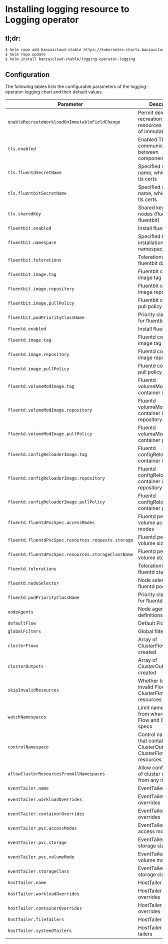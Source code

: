 # Installing logging resource to Logging operator

## tl;dr:

```bash
$ helm repo add banzaicloud-stable https://kubernetes-charts.banzaicloud.com
$ helm repo update
$ helm install banzaicloud-stable/logging-operator-logging
```

## Configuration

The following tables lists the configurable parameters of the logging-operator-logging chart and their default values.

| Parameter                                           | Description                                                              | Default                                                    |
|-----------------------------------------------------|--------------------------------------------------------------------------|------------------------------------------------------------|
| `enableRecreateWorkloadOnImmutableFieldChange`      | Permit deletion and recreation of resources on update of immutable field | false                                                      |
| `tls.enabled`                                       | Enabled TLS communication between components                             | true                                                       |
| `tls.fluentdSecretName`                             | Specified secret name, which contain tls certs                           | This will overwrite automatic Helm certificate generation. |
| `tls.fluentbitSecretName`                           | Specified secret name, which contain tls certs                           | This will overwrite automatic Helm certificate generation. |
| `tls.sharedKey`                                     | Shared key between nodes (fluentd-fluentbit)                             | [autogenerated]                                            |
| `fluentbit.enabled`                                 | Install fluent-bit                                                       | true                                                       |
| `fluentbit.namespace`                               | Specified fluentbit installation namespace                               | same as operator namespace                                 |
| `fluentbit.tolerations`                             | Tolerations for fluentbit daemonset                                      | none                                                       |
| `fluentbit.image.tag`                               | Fluentbit container image tag                                            | `1.9.5`                                                    |
| `fluentbit.image.repository`                        | Fluentbit container image repository                                     | `fluent/fluent-bit`                                        |
| `fluentbit.image.pullPolicy`                        | Fluentbit container pull policy                                          | `IfNotPresent`                                             |
| `fluentbit.podPriorityClassName`                    | Priority class name for fluentbit pods                                   | none                                                       |
| `fluentd.enabled`                                   | Install fluentd                                                          | true                                                       |
| `fluentd.image.tag`                                 | Fluentd container image tag                                              | `v1.14.6-alpine-5`                                         |
| `fluentd.image.repository`                          | Fluentd container image repository                                       | `ghcr.io/banzaicloud/fluentd`                              |
| `fluentd.image.pullPolicy`                          | Fluentd container pull policy                                            | `IfNotPresent`                                             |
| `fluentd.volumeModImage.tag`                        | Fluentd volumeModImage container image tag                               | `latest`                                                   |
| `fluentd.volumeModImage.repository`                 | Fluentd volumeModImage container image repository                        | `busybox`                                                  |
| `fluentd.volumeModImage.pullPolicy`                 | Fluentd volumeModImage container pull policy                             | `IfNotPresent`                                             |
| `fluentd.configReloaderImage.tag`                   | Fluentd configReloaderImage container image tag                          | `v0.2.2`                                                   |
| `fluentd.configReloaderImage.repository`            | Fluentd configReloaderImage container image repository                   | `jimmidyson/configmap-reload`                              |
| `fluentd.configReloaderImage.pullPolicy`            | Fluentd configReloaderImage container pull policy                        | `IfNotPresent`                                             |
| `fluentd.fluentdPvcSpec.accessModes`                | Fluentd persistence volume access modes                                  | `[ReadWriteOnce]`                                          |
| `fluentd.fluentdPvcSpec.resources.requests.storage` | Fluentd persistence volume size                                          | `21Gi`                                                     |
| `fluentd.fluentdPvcSpec.resources.storageClassName` | Fluentd persistence volume storageclass                                  | `""`                                                       |
| `fluentd.tolerations`                               | Tolerations for fluentd statefulset                                      | none                                                       |
| `fluentd.nodeSelector`                              | Node selector for fluentd pods                                           | none                                                       |
| `fluentd.podPriorityClassName`                      | Priority class name for fluentd pods                                     | none                                                       |
| `nodeAgents`                                        | Node agents definitions                                                  | {}                                                         |
| `defaultFlow`                                       | Default Flow                                                             | {}                                                         |
| `globalFilters`                                     | Global filters                                                           | []                                                         |
| `clusterFlows`                                      | Array of ClusterFlows to be created                                      | []                                                         |
| `clusterOutputs`                                    | Array of ClusterOutputs to be created                                    | []                                                         |
| `skipInvalidResources`                              | Whether to skip invalid Flow and ClusterFlow resources                   | false                                                      |
| `watchNamespaces`                                   | Limit namespaces from where to read Flow and Output specs                | []                                                         |
| `controlNamespace`                                  | Control namespace that contains ClusterOutput and ClusterFlow resources  | same as operator namespace                                 |
| `allowClusterResourcesFromAllNamespaces`            | Allow configuration of cluster resources from any namespace              | false                                                      |
| `eventTailer.name`                                  | EventTailer name                                                         | `event-tailer`                                             |
| `eventTailer.workloadOverrides`                     | EventTailer workload overrides                                           | none                                                       |
| `eventTailer.containerOverrides`                    | EventTailer container overrides                                          | none                                                       |
| `eventTailer.pvc.accessModes`                       | EventTailer PVC access modes                                             | `[ReadWriteOnce]`                                          |
| `eventTailer.pvc.storage`                           | EventTailer PVC storage size                                             | `1Gi`                                                      |
| `eventTailer.pvc.volumeMode`                        | EventTailer PVC volume mode                                              | `Filesystem`                                               |
| `eventTailer.storageClass`                          | EventTailer PVC storage class                                            | none                                                       |
| `hostTailer.name`                                   | HostTailer name                                                          | `hosttailer`                                               |
| `hostTailer.workloadOverrides`                      | HostTailer workload overrides                                            | none                                                       |
| `hostTailer.containerOverrides`                     | HostTailer container overrides                                           | none                                                       |
| `hostTailer.fileTailers`                            | HostTailer file tailers                                                  | none                                                       |
| `hostTailer.systemdTailers`                         | HostTailer systemd tailers                                               | none                                                       |